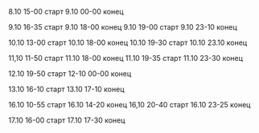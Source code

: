 8.10 15-00 старт
9.10 00-00 конец

9.10 16-35 старт
9.10 18-00 конец
9.10 19-00 старт
9.10 23-10 конец

10.10 13-00 старт
10.10 18-00 конец
10.10 19-30 старт
10.10 23.10 конец

11,10 11-50 старт
11.10 18-00 конец
11.10 19-35 старт
11.10 23-30 конец

12.10 19-50 старт
12-10 00-00 конец

13.10 16-10 старт
13.10 17-10 конец

16.10 10-55 старт
16.10 14-20 конец
16,10 20-40 старт
16.10 23-25 конец

17.10 16-00 старт
17.10 17-30 конец
